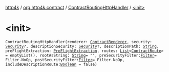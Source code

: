 [http4k](../../index.md) / [org.http4k.contract](../index.md) / [ContractRoutingHttpHandler](index.md) / [&lt;init&gt;](./-init-.md)

# &lt;init&gt;

`ContractRoutingHttpHandler(renderer: `[`ContractRenderer`](../-contract-renderer/index.md)`, security: `[`Security`](../../org.http4k.contract.security/-security/index.md)`?, descriptionSecurity: `[`Security`](../../org.http4k.contract.security/-security/index.md)`?, descriptionPath: `[`String`](https://kotlinlang.org/api/latest/jvm/stdlib/kotlin/-string/index.html)`, preFlightExtraction: `[`PreFlightExtraction`](../-pre-flight-extraction/index.md)`, routes: `[`List`](https://kotlinlang.org/api/latest/jvm/stdlib/kotlin.collections/-list/index.html)`<`[`ContractRoute`](../-contract-route/index.md)`> = emptyList(), rootAsString: `[`String`](https://kotlinlang.org/api/latest/jvm/stdlib/kotlin/-string/index.html)` = "", preSecurityFilter: `[`Filter`](../../org.http4k.core/-filter.md)` = Filter.NoOp, postSecurityFilter: `[`Filter`](../../org.http4k.core/-filter.md)` = Filter.NoOp, includeDescriptionRoute: `[`Boolean`](https://kotlinlang.org/api/latest/jvm/stdlib/kotlin/-boolean/index.html)` = false)`